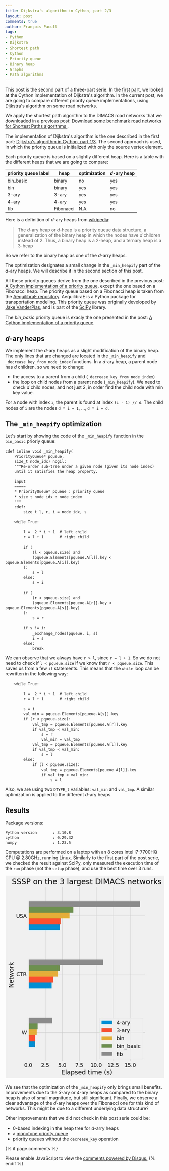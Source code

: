 ```yaml
---
title: Dijkstra's algorithm in Cython, part 2/3
layout: post
comments: true
author: François Pacull
tags: 
- Python
- Dijkstra
- Shortest path
- Cython
- Priority queue
- Binary heap
- Graphs
- Path algorithms
---
```


This post is the second part of a three-part serie. In the [first part](https://aetperf.github.io/2022/12/21/Dijkstra-s-algorithm-in-Cython-part-1-3.html), we looked at the Cython implementation of Dijkstra's algorithm. In the current post, we are going to compare different priority queue implementations, using Dijkstra's algorithm on some road networks.

We apply the shortest path algorithm to the DIMACS road networks that we downloaded in a previous post: [Download some benchmark road networks for Shortest Paths algorithms
](https://aetperf.github.io/2022/09/22/Download-some-benchmark-road-networks-for-Shortest-Paths-algorithms.html).

The implementation of Dijkstra's algorithm is the one described in the first part: [Dijkstra's algorithm in Cython, part 1/3](https://aetperf.github.io/2022/12/21/Dijkstra-s-algorithm-in-Cython-part-1-3.html). The second approach is used, in which the priority queue is initialized with only the source vertex element.

Each priority queue is based on a slightly different heap. Here is a table with the different heaps that we are going to compare:

| priority queue label | heap | optimization | *d*-ary heap |
|----------------------|------|--------------|--------------|
| bin_basic | binary | no | yes |
| bin | binary | yes | yes |
| 3-ary | 3-ary | yes | yes |
| 4-ary | 4-ary | yes | yes |
| fib | Fibonacci | N.A. | no |


Here is a definition of *d*-ary heaps from [wikipedia](https://en.wikipedia.org/wiki/D-ary_heap):

> The *d*-ary heap or *d*-heap is a priority queue data structure, a generalization of the binary heap in which the nodes have *d* children instead of 2. Thus, a binary heap is a 2-heap, and a ternary heap is a 3-heap

So we refer to the binary heap as one of the *d*-arry heaps.

The optimization designates a small change in the `_min_heapify` part of the *d*-ary heaps. We will describe it in the second section of this post.

All these priority queues derive from the one described in the previous post: [A Cython implementation of a priority queue](https://aetperf.github.io/2022/11/23/A-Cython-implementation-of-a-min-priority-queue.html), except the one based on a Fibonacci heap. The priority queue based on a Fibonacci heap is taken from the [AequilibraE repository](https://github.com/AequilibraE/aequilibrae). AequilibraE is a Python package for transportation modeling. This priority queue was originally developed by [Jake VanderPlas](http://vanderplas.com/), and is part of the [SciPy](https://github.com/scipy/scipy) library.

The *bin_basic* priority queue is exacly the one presented in the post: [A Cython implementation of a priority queue](https://aetperf.github.io/2022/11/23/A-Cython-implementation-of-a-min-priority-queue.html).

## *d*-ary heaps

We implement the *d*-ary heaps as a slight modification of the binary heap. The only lines that are changed are located in the `_min_heapify` and `_decrease_key_from_node_index` functions. In a *d*-ary heap, a parent node has *d* children, so we need to change:
- the access to a parent from a child (`_decrease_key_from_node_index`)
- the loop on child nodes from a parent node (`_min_heapify`). We need to check *d* child nodes, and not just 2, in order find the child node with min key value.

For a node with index `i`, the parent is found at index `(i - 1) // d`. The child nodes of `i` are the nodes `d * i + 1`, ..., `d * i + d`.

## The `_min_heapify` optimization

Let's start by showing the code of the `_min_heapify` function in the `bin_basic` prioriy queue:

```cython
cdef inline void _min_heapify(
    PriorityQueue* pqueue,
    size_t node_idx) nogil:
    """Re-order sub-tree under a given node (given its node index) 
    until it satisfies the heap property.

    input
    =====
    * PriorityQueue* pqueue : priority queue
    * size_t node_idx : node index
    """
    cdef: 
        size_t l, r, i = node_idx, s

    while True:

        l =  2 * i + 1  # left child
        r = l + 1       # right child
        
        if (
            (l < pqueue.size) and 
            (pqueue.Elements[pqueue.A[l]].key < pqueue.Elements[pqueue.A[i]].key)
        ):
            s = l
        else:
            s = i

        if (
            (r < pqueue.size) and 
            (pqueue.Elements[pqueue.A[r]].key < pqueue.Elements[pqueue.A[s]].key)
        ):
            s = r

        if s != i:
            _exchange_nodes(pqueue, i, s)
            i = s
        else:
            break
```

We can observe that we always have `r > l`, since `r = l + 1`. So we do not need to check if `l < pqueue.size` if we know that `r < pqueue.size`. This saves us from a few `if` statements. This means that the `while` loop can be rewritten in the following way:

```cython
    while True:

        l =  2 * i + 1  # left child
        r = l + 1       # right child

        s = i
        val_min = pqueue.Elements[pqueue.A[s]].key
        if (r < pqueue.size):
            val_tmp = pqueue.Elements[pqueue.A[r]].key
            if val_tmp < val_min:
                s = r
                val_min = val_tmp
            val_tmp = pqueue.Elements[pqueue.A[l]].key
            if val_tmp < val_min:
                s = l
        else:
            if (l < pqueue.size):
                val_tmp = pqueue.Elements[pqueue.A[l]].key
                if val_tmp < val_min:
                    s = l

```

Also, we are using two `DTYPE_t` variables: `val_min` and `val_tmp`. A similar optimization is applied to the different *d*-ary heaps.

## Results

Package versions:

    Python version       : 3.10.8
    cython               : 0.29.32
    numpy                : 1.23.5

Computations are performed on a laptop with an 8 cores Intel i7-7700HQ CPU @ 2.80GHz, running Linux. Similarly to the first part of the post serie, we checked the result against SciPy, only measured the execution time of the `run` phase (not the `setup` phase), and use the best time over 3 runs.

<p align="center">
  <img width="600" src="/img/2022-12-21_02/heap_comparison.jpg" alt="heap comparison">
</p>

We see that the optimization of the `_min_heapify` only brings small benefits. Improvements due to the *3*-ary or *4*-ary heaps as compared to the binary heap is also of small magnitude, but still significant. Finally, we observe a clear advantage of the *d*-ary heaps over the Fibonacci one for this kind of networks. This might be due to a different underlying data structure?

Other improvements that we did not check in this post serie could be:
- 0-based indexing in the heap tree for *d*-arry heaps
- a [monotone priority queue](https://en.wikipedia.org/wiki/Monotone_priority_queue)
- priority queues without the `decrease_key` operation


{% if page.comments %}
<div id="disqus_thread"></div>
<script>

/**
*  RECOMMENDED CONFIGURATION VARIABLES: EDIT AND UNCOMMENT THE SECTION BELOW TO INSERT DYNAMIC VALUES FROM YOUR PLATFORM OR CMS.
*  LEARN WHY DEFINING THESE VARIABLES IS IMPORTANT: https://disqus.com/admin/universalcode/#configuration-variables*/
/*
var disqus_config = function () {
this.page.url = PAGE_URL;  // Replace PAGE_URL with your page's canonical URL variable
this.page.identifier = PAGE_IDENTIFIER; // Replace PAGE_IDENTIFIER with your page's unique identifier variable
};
*/
(function() { // DON'T EDIT BELOW THIS LINE
var d = document, s = d.createElement('script');
s.src = 'https://aetperf-github-io-1.disqus.com/embed.js';
s.setAttribute('data-timestamp', +new Date());
(d.head || d.body).appendChild(s);
})();
</script>
<noscript>Please enable JavaScript to view the <a href="https://disqus.com/?ref_noscript">comments powered by Disqus.</a></noscript>
{% endif %}